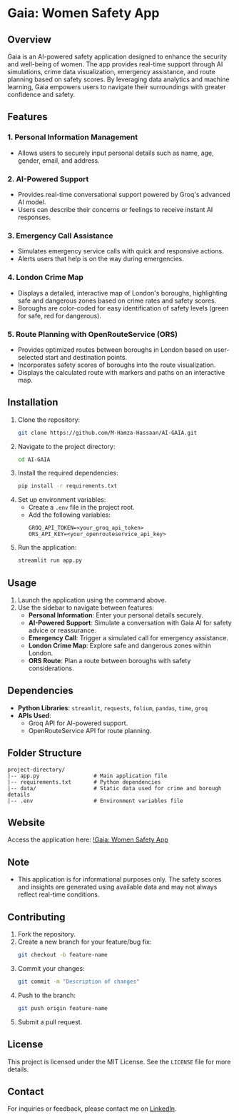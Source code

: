 # Gaia: Women Safety App

## Overview
Gaia is an AI-powered safety application designed to enhance the security and well-being of women. The app provides real-time support through AI simulations, crime data visualization, emergency assistance, and route planning based on safety scores. By leveraging data analytics and machine learning, Gaia empowers users to navigate their surroundings with greater confidence and safety.

## Features

### 1. **Personal Information Management**
- Allows users to securely input personal details such as name, age, gender, email, and address.

### 2. **AI-Powered Support**
- Provides real-time conversational support powered by Groq's advanced AI model.
- Users can describe their concerns or feelings to receive instant AI responses.

### 3. **Emergency Call Assistance**
- Simulates emergency service calls with quick and responsive actions.
- Alerts users that help is on the way during emergencies.

### 4. **London Crime Map**
- Displays a detailed, interactive map of London's boroughs, highlighting safe and dangerous zones based on crime rates and safety scores.
- Boroughs are color-coded for easy identification of safety levels (green for safe, red for dangerous).

### 5. **Route Planning with OpenRouteService (ORS)**
- Provides optimized routes between boroughs in London based on user-selected start and destination points.
- Incorporates safety scores of boroughs into the route visualization.
- Displays the calculated route with markers and paths on an interactive map.

## Installation

1. Clone the repository:
   ```bash
   git clone https://github.com/M-Hamza-Hassaan/AI-GAIA.git
   ```
2. Navigate to the project directory:
   ```bash
   cd AI-GAIA
   ```
3. Install the required dependencies:
   ```bash
   pip install -r requirements.txt
   ```
4. Set up environment variables:
   - Create a `.env` file in the project root.
   - Add the following variables:
     ```
     GROQ_API_TOKEN=<your_groq_api_token>
     ORS_API_KEY=<your_openrouteservice_api_key>
     ```
5. Run the application:
   ```bash
   streamlit run app.py
   ```

## Usage

1. Launch the application using the command above.
2. Use the sidebar to navigate between features:
   - **Personal Information**: Enter your personal details securely.
   - **AI-Powered Support**: Simulate a conversation with Gaia AI for safety advice or reassurance.
   - **Emergency Call**: Trigger a simulated call for emergency assistance.
   - **London Crime Map**: Explore safe and dangerous zones within London.
   - **ORS Route**: Plan a route between boroughs with safety considerations.

## Dependencies

- **Python Libraries**: `streamlit`, `requests`, `folium`, `pandas`, `time`, `groq`
- **APIs Used**:
  - Groq API for AI-powered support.
  - OpenRouteService API for route planning.

## Folder Structure

```
project-directory/
|-- app.py                 # Main application file
|-- requirements.txt       # Python dependencies
|-- data/                  # Static data used for crime and borough details
|-- .env                   # Environment variables file
```

## Website

Access the application here: [!Gaia: Women Safety App](https://hackathon-y.streamlit.app/)



## Note

- This application is for informational purposes only. The safety scores and insights are generated using available data and may not always reflect real-time conditions.

## Contributing

1. Fork the repository.
2. Create a new branch for your feature/bug fix:
   ```bash
   git checkout -b feature-name
   ```
3. Commit your changes:
   ```bash
   git commit -m "Description of changes"
   ```
4. Push to the branch:
   ```bash
   git push origin feature-name
   ```
5. Submit a pull request.

## License

This project is licensed under the MIT License. See the `LICENSE` file for more details.

## Contact

For inquiries or feedback, please contact me on [LinkedIn](https://www.linkedin.com/in/muhammad-hamza-hassaan/).

